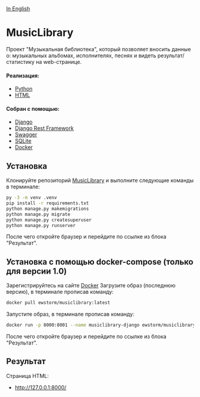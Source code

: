 [In English](https://github.com/ewhitestorm/MusicLibrary/blob/main/README_EN.md)
# MusicLibrary

Проект "Музыкальная библиотека", который позволяет вносить данные о: музыкальных альбомах, исполнителях, песнях и видеть результат/статистику на web-странице.

#### Реализация: 
  * [Python](https://www.python.org/)
  * [HTML](https://html.spec.whatwg.org/multipage/)

#### Собран с помощью:
  * [Django](https://www.djangoproject.com/)
  * [Django Rest Framework](https://www.django-rest-framework.org/)
  * [Swagger](https://django-rest-swagger.readthedocs.io/en/latest/)
  * [SQLite](https://www.sqlite.org/index.html)
  * [Docker](https://hub.docker.com/)

## Установка

Клонируйте репозиторий [MusicLibrary](https://github.com/ewhitestorm/MusicLibrary.git) и выполните следующие команды в терминале:

```bash
py -3 -m venv .venv
pip install -r requirements.txt
python manage.py makemigrations
python manage.py migrate
python manage.py createsuperuser
python manage.py runserver
```
После чего откройте браузер и перейдите по ссылке из блока "Результат".

## Установка с помощью docker-compose (только для версии 1.0)

Зарегистрируйтесь на сайте [Docker](https://hub.docker.com/)
Загрузите образ (последнюю версию), в терминале прописав команду:
```bash
docker pull ewstorm/musiclibrary:latest
```
Запустите образ, в терминале прописав команду:
```bash
docker run -p 8000:8001 --name musiclibrary-django ewstorm/musiclibrary
```
После чего откройте браузер и перейдите по ссылке из блока "Результат".

## Результат

Страница HTML:
  * http://127.0.0.1:8000/
